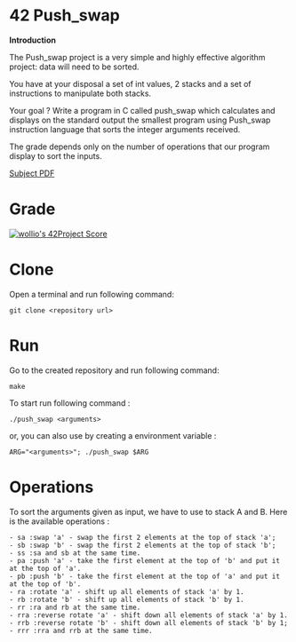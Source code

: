 # 42 Push_swap

<strong>Introduction</strong>

The Push_swap project is a very simple and highly effective algorithm project: data will need to be sorted.

You have at your disposal a set of int values, 2 stacks and a set of instructions to manipulate both stacks.


Your goal ? Write a program in C called push_swap which calculates and displays on the standard output the smallest program using Push_swap instruction language that sorts the integer arguments received.

The grade depends only on the number of operations that our program display to sort the inputs.

[Subject PDF](https://github.com/williamollio/push_swap/tree/master/subject)

# Grade
[![wollio's 42Project Score](https://badge42.herokuapp.com/api/project/wollio/push_swap)](https://github.com/williamollio/badge42)

# Clone
Open a terminal and run following command:
```
git clone <repository url>
```
# Run
Go to the created repository and run following command:
```
make
```
To start run following command :
```
./push_swap <arguments>
```
or, you can also use by creating a environment variable :
```
ARG="<arguments>"; ./push_swap $ARG
```
# Operations

To sort the arguments given as input, we have to use to stack A and B. Here is the available operations :
```
- sa :swap 'a' - swap the first 2 elements at the top of stack 'a';
- sb :swap 'b' - swap the first 2 elements at the top of stack 'b';
- ss :sa and sb at the same time.
- pa :push 'a' - take the first element at the top of 'b' and put it at the top of 'a'.
- pb :push 'b' - take the first element at the top of 'a' and put it at the top of 'b'.
- ra :rotate 'a' - shift up all elements of stack 'a' by 1.
- rb :rotate 'b' - shift up all elements of stack 'b' by 1.
- rr :ra and rb at the same time.
- rra :reverse rotate 'a' - shift down all elements of stack 'a' by 1.
- rrb :reverse rotate 'b' - shift down all elements of stack 'b' by 1;
- rrr :rra and rrb at the same time.

```

